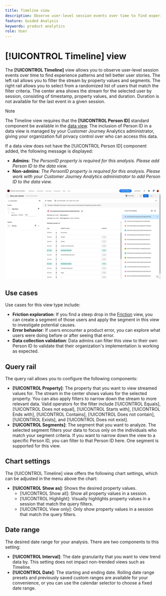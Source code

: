 ```yaml
---
title: Timeline view
description: Observe user-level session events over time to find experience patterns.
feature: Guided Analysis
keywords: product analytics
role: User
---
```

# [!UICONTROL Timeline] view

The **[!UICONTROL Timeline]** view allows you to observe user-level session events over time to find experience patterns and tell better user stories. The left rail allows you to filter the stream by property values and segments. The right rail allows you to select from a randomized list of users that match the filter criteria. The center area shows the stream for the selected user by session, consisting of timestamp, property values, and duration. Duration is not available for the last event in a given session.

>[!NOTE]
>
>The Timeline view requires that the **[!UICONTROL Person ID]** standard component be available in the [data view](/help/data-views/component-reference.md#optional). The inclusion of Person ID in a data view is managed by your Customer Journey Analytics administrator, giving your organization full privacy control over who can access this data. 

If a data view does not have the [!UICONTROL Person ID] component added, the following message is displayed:

* **Admins**: *The PersonID property is required for this analysis. Please add Person ID to the data view.*
* **Non-admins**: *The PersonID property is required for this analysis. Please work with your Customer Journey Analytics administrator to add Person ID to the data view.*

![Timeline screenshot](../assets/timeline.png)

## Use cases

Use cases for this view type include:

* **Friction exploration**: If you find a steep drop in the [Friction](friction.md) view, you can create a segment of those users and apply the segment in this view to investigate potential causes.
* **Error behavior**: If users encounter a product error, you can explore what users were doing before or after seeing that error.
* **Data collection validation**: Data admins can filter this view to their own Person ID to validate that their organization's implementation is working as expected.

## Query rail

The query rail allows you to configure the following components:

* **[!UICONTROL Property]**: The property that you want to view streamed values for. The stream in the center shows values for the selected property. You can also apply filters to narrow down the stream to more relevant data. Valid operators for the filter include [!UICONTROL Equals], [!UICONTROL Does not equal], [!UICONTROL Starts with], [!UICONTROL Ends with], [!UICONTROL Contains], [!UICONTROL Does not contain], [!UICONTROL Exists], and [!UICONTROL Does not exist].
* **[!UICONTROL Segments]**: The segment that you want to analyze. The selected segment filters your data to focus only on the individuals who match your segment criteria. If you want to narrow down the view to a specific Person ID, you can filter to that Person ID here. One segment is supported for this view. 

## Chart settings

The [!UICONTROL Timeline] view offers the following chart settings, which can be adjusted in the menu above the chart:

* **[!UICONTROL Show as]**: Shows the desired property values.
  * [!UICONTROL Show all]: Show all property values in a session.
  * [!UICONTROL Highlight]: Visually highlights property values in a session that match the query filters.
  * [!UICONTROL View only]: Only show property values in a session that match the query filters.

## Date range

The desired date range for your analysis. There are two components to this setting:

* **[!UICONTROL Interval]**: The date granularity that you want to view trend data by. This setting does not impact non-trended views such as Timeline.
* **[!UICONTROL Date]**: The starting and ending date. Rolling date range presets and previously saved custom ranges are available for your convenience, or you can use the calendar selector to choose a fixed date range.
